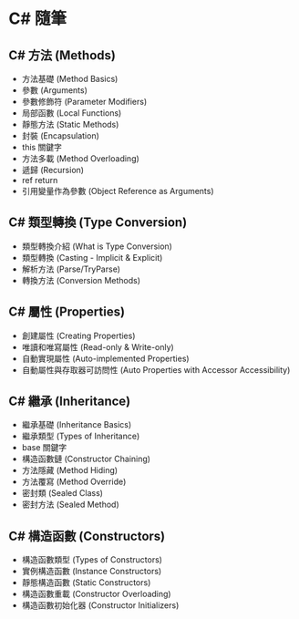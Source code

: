 # C# 隨筆

## C# 方法 (Methods)

- 方法基礎 (Method Basics)
- 參數 (Arguments)
- 參數修飾符 (Parameter Modifiers)
- 局部函數 (Local Functions)
- 靜態方法 (Static Methods)
- 封裝 (Encapsulation)
- this 關鍵字
- 方法多載 (Method Overloading)
- 遞歸 (Recursion)
- ref return
- 引用變量作為參數 (Object Reference as Arguments)

## C# 類型轉換 (Type Conversion)

- 類型轉換介紹 (What is Type Conversion)
- 類型轉換 (Casting - Implicit & Explicit)
- 解析方法 (Parse/TryParse)
- 轉換方法 (Conversion Methods)

## C# 屬性 (Properties)

- 創建屬性 (Creating Properties)
- 唯讀和唯寫屬性 (Read-only & Write-only)
- 自動實現屬性 (Auto-implemented Properties)
- 自動屬性與存取器可訪問性 (Auto Properties with Accessor Accessibility)

## C# 繼承 (Inheritance)

- 繼承基礎 (Inheritance Basics)
- 繼承類型 (Types of Inheritance)
- base 關鍵字
- 構造函數鏈 (Constructor Chaining)
- 方法隱藏 (Method Hiding)
- 方法覆寫 (Method Override)
- 密封類 (Sealed Class)
- 密封方法 (Sealed Method)

## C# 構造函數 (Constructors)

- 構造函數類型 (Types of Constructors)
- 實例構造函數 (Instance Constructors)
- 靜態構造函數 (Static Constructors)
- 構造函數重載 (Constructor Overloading)
- 構造函數初始化器 (Constructor Initializers)
